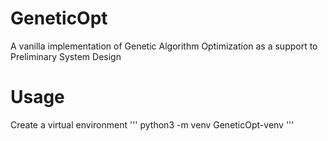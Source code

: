 # GeneticOpt
A vanilla implementation of Genetic Algorithm Optimization as a support to Preliminary System Design

# Usage
Create a virtual environment 
'''
python3 -m venv GeneticOpt-venv
'''
